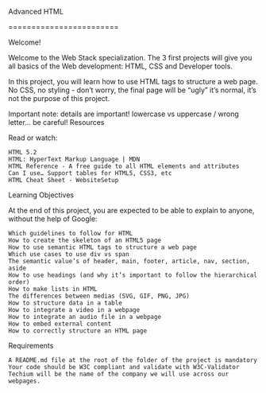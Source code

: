 Advanced HTML

========================

Welcome!

Welcome to the Web Stack specialization. The 3 first projects will give you all basics of the Web development: HTML, CSS and Developer tools.

In this project, you will learn how to use HTML tags to structure a web page. No CSS, no styling - don’t worry, the final page will be “ugly” it’s normal, it’s not the purpose of this project.

Important note: details are important! lowercase vs uppercase / wrong letter… be careful!
Resources

Read or watch:

    HTML 5.2
    HTML: HyperText Markup Language | MDN
    HTML Reference - A free guide to all HTML elements and attributes
    Can I use… Support tables for HTML5, CSS3, etc
    HTML Cheat Sheet - WebsiteSetup

Learning Objectives

At the end of this project, you are expected to be able to explain to anyone, without the help of Google:

    Which guidelines to follow for HTML
    How to create the skeleton of an HTML5 page
    How to use semantic HTML tags to structure a web page
    Which use cases to use div vs span
    The semantic value’s of header, main, footer, article, nav, section, aside
    How to use headings (and why it’s important to follow the hierarchical order)
    How to make lists in HTML
    The differences between medias (SVG, GIF, PNG, JPG)
    How to structure data in a table
    How to integrate a video in a webpage
    How to integrate an audio file in a webpage
    How to embed external content
    How to correctly structure an HTML page

Requirements

    A README.md file at the root of the folder of the project is mandatory
    Your code should be W3C compliant and validate with W3C-Validator
    Techium will be the name of the company we will use across our webpages.

